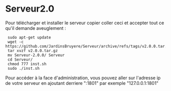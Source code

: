 # Serveur2.0

Pour télécharger et installer le serveur copier coller ceci et accepter tout ce qu'il demande aveuglement :
```
 sudo apt-get update
 wget -c https://github.com/JardinsBruyere/Serveur/archive/refs/tags/v2.0.0.tar.gz
 tar xvzf v2.0.0.tar.gz
 mv Serveur-2.0.0/ Serveur
 cd Serveur/
 chmod 777 inst.sh
 sudo ./inst.sh

```

Pour accéder à la face d'administration, vous pouvez aller sur l'adresse ip de votre serveur en ajoutant derriere ":1801" par exemple "127.0.0.1:1801"
